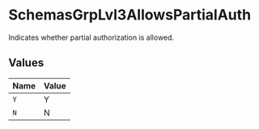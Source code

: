 # SchemasGrpLvl3AllowsPartialAuth

Indicates whether partial authorization is allowed.



## Values

| Name  | Value |
| ----- | ----- |
| `Y`   | Y     |
| `N`   | N     |